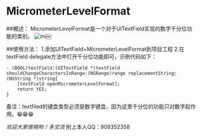 # MicrometerLevelFormat
##概述：
MicrometerLevelFormat是一个对于UITextField实现的数字千分位功能的类别。
![mi](media/14617451120116/mic.gif)￼

##使用方法：
1.添加UITextField+MicrometerLevelFormat到项目工程
2.在textField delegate方法中打开千分位功能即可，示例代码如下：

```
- (BOOL)textField:(UITextField *)textField shouldChangeCharactersInRange:(NSRange)range replacementString:(NSString *)string{
    [textField openMicrometerLevelFormat];
    return YES;
}
```

备注：textfiled的键盘类型必须是数字键盘，因为这里千分位的功能只对数字起作用。😁😁😁

_欢迎大家使用哟！多交流_  附上本人QQ：909352358
